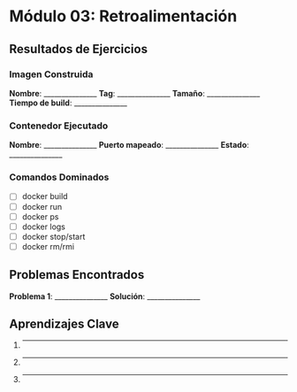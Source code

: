 # Módulo 03: Retroalimentación

## Resultados de Ejercicios

### Imagen Construida
**Nombre**: _______________
**Tag**: _______________
**Tamaño**: _______________
**Tiempo de build**: _______________

### Contenedor Ejecutado
**Nombre**: _______________
**Puerto mapeado**: _______________
**Estado**: _______________

### Comandos Dominados
- [ ] docker build
- [ ] docker run
- [ ] docker ps
- [ ] docker logs
- [ ] docker stop/start
- [ ] docker rm/rmi

## Problemas Encontrados

**Problema 1**: _______________
**Solución**: _______________

## Aprendizajes Clave

1. _______________
2. _______________
3. _______________
